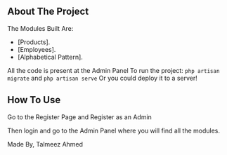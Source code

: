 ## About The Project

The Modules Built Are:

-   [Products].
-   [Employees].
-   [Alphabetical Pattern].

All the code is present at the Admin Panel
To run the project:
`php artisan migrate` and `php artisan serve`
Or you could deploy it to a server!

## How To Use

Go to the Register Page and Register as an Admin

Then login and go to the Admin Panel where you will find all the modules.

Made By,
Talmeez Ahmed
